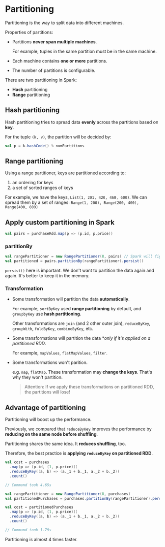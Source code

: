 # Partitioning

Partitioning is the way to split data into different machines.

Properties of partitions:

- Partitions **never span multiple machines**.

  For example, tuples in the same partition must be in the same machine.

- Each machine contains **one or more** partitions.

- The number of partitions is configurable.

There are two partitioning in Spark:

- **Hash** partitioning
- **Range** partitioning

## Hash partitioning

Hash partitioning tries to spread data **evenly** across the partitions based on **key**.

For the tuple `(k, v)`, the partition will be decided by:

```scala
val p = k.hashCode() % numPartitions
```

## Range partitioning

Using a range partitioner, keys are partitioned according to:

1. an ordering for keys
2. a set of sorted ranges of keys

For example, we have the keys, `List(1, 201, 420, 460, 600)`. We can spread them by a set of ranges: `Range(1, 200), Range(200, 400), Range(400, 800)`

## Apply custom partitioning in Spark

```scala
val pairs = purchaseRdd.map(p => (p.id, p.price))
```

### partitionBy

```scala
val rangePartitioner = new RangePartitioner(8, pairs) // Spark will figure out the best partitions for us.
val partitioned = pairs.partitionBy(rangePartitioner).persist()
```

`persist()` here is important. We don't want to partition the data again and again. It's better to keep it in the memory.

### Transformation

- Some transformation will partition the data **automatically**.

  For example, `sortByKey` used **range partitioning** by default, and `groupbyKey` use **hash partitioning**.

  Other transformations are `join` (and 2 other outer join), `reduceByKey`, `groupWith`, `foldByKey`, `combineByKey`, etc.

- Some transformations will partition the data \*_only if it's applied on a partitioned RDD_.

  For example, `mapValues`, `flatMapValues`, `filter`.

- Some transformations won't parition.

  e.g. `map`, `flatMap`. These transformation may **change the keys**. That's why they won't partition.

  > Attention: If we apply these transformations on partitioned RDD, the partitions will lose!


## Advantage of partitioning

Partitioning will boost up the performance.

Previously, we compared that `reduceByKey` improves the performance by **reducing on the same node before shuffling**.

Partitioning shares the same idea. It **reduces shuffling**, too.

Therefore, the best practice is **applying `reduceByKey` on partitioned RDD**.

```scala
val cost = purchases
  .map(p => (p.id, (1, p.price)))
  .reduceByKey((a, b) => (a._1 + b._1, a._2 + b._2))
  .count()

// Command took 4.65s
```

```scala
val rangePartitioner = new RangePartitioner(8, purchases)
val partitionedPurchases = purchases.partitionBy(rangePartitioner).persist()

val cost = partitionedPurchases
  .map(p => (p.id, (1, p.price)))
  .reduceByKey((a, b) => (a._1 + b._1, a._2 + b._2))
  .count()

// Command took 1.79s
```

Partitioning is almost 4 times faster.
